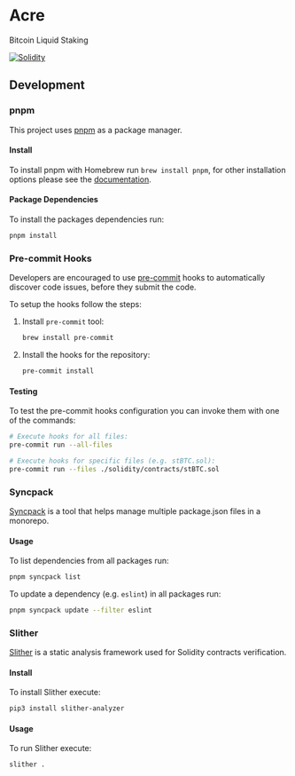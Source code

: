 # Acre

Bitcoin Liquid Staking

[![Solidity](https://github.com/thesis/acre/actions/workflows/solidity.yaml/badge.svg?branch=main&event=push)](https://github.com/thesis/acre/actions/workflows/solidity.yaml)

## Development

### pnpm

This project uses [pnpm](https://pnpm.io/) as a package manager.

#### Install

To install pnpm with Homebrew run `brew install pnpm`, for other installation options
please see the [documentation](https://pnpm.io/installation).

#### Package Dependencies

To install the packages dependencies run:

```sh
pnpm install
```

### Pre-commit Hooks

Developers are encouraged to use [pre-commit](https://pre-commit.com/) hooks to
automatically discover code issues, before they submit the code.

To setup the hooks follow the steps:

1. Install `pre-commit` tool:

   ```sh
   brew install pre-commit
   ```

2. Install the hooks for the repository:
   ```sh
   pre-commit install
   ```

#### Testing

To test the pre-commit hooks configuration you can invoke them with one of the
commands:

```sh
# Execute hooks for all files:
pre-commit run --all-files

# Execute hooks for specific files (e.g. stBTC.sol):
pre-commit run --files ./solidity/contracts/stBTC.sol
```

### Syncpack

[Syncpack](https://jamiemason.github.io/syncpack/) is a tool that helps manage
multiple package.json files in a monorepo.

#### Usage

To list dependencies from all packages run:

```sh
pnpm syncpack list
```

To update a dependency (e.g. `eslint`) in all packages run:

```sh
pnpm syncpack update --filter eslint
```

### Slither

[Slither](https://github.com/crytic/slither) is a static analysis framework used
for Solidity contracts verification.

#### Install

To install Slither execute:

```sh
pip3 install slither-analyzer
```

#### Usage

To run Slither execute:

```sh
slither .
```
